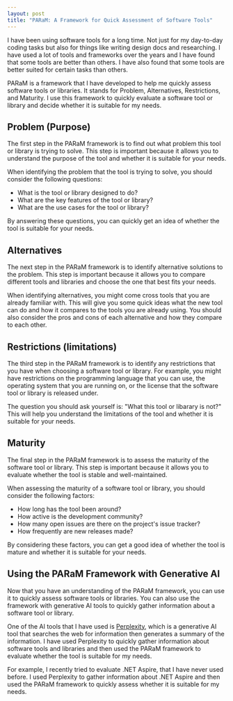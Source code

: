 ```yaml
---
layout: post
title: "PARaM: A Framework for Quick Assessment of Software Tools"
---
```


I have been using software tools for a long time. Not just for my day-to-day coding tasks but also for things like writing design docs and researching. I have used a lot of tools and frameworks over the years and I have found that some tools are better than others. I have also found that some tools are better suited for certain tasks than others.

PARaM is a framework that I have developed to help me quickly assess software tools or libraries. It stands for Problem, Alternatives, Restrictions, and Maturity. I use this framework to quickly evaluate a software tool or library and decide whether it is suitable for my needs.

## Problem (Purpose)

The first step in the PARaM framework is to find out what problem this tool or library is trying to solve. This step is important because it allows you to understand the purpose of the tool and whether it is suitable for your needs.

When identifying the problem that the tool is trying to solve, you should consider the following questions:

- What is the tool or library designed to do?
- What are the key features of the tool or library?
- What are the use cases for the tool or library?

By answering these questions, you can quickly get an idea of whether the tool is suitable for your needs.

## Alternatives

The next step in the PARaM framework is to identify alternative solutions to the problem. This step is important because it allows you to compare different tools and libraries and choose the one that best fits your needs.

When identifying alternatives, you might come cross tools that you are already familiar with. This will give you some quick ideas what the new tool can do and how it compares to the tools you are already using. You should also consider the pros and cons of each alternative and how they compare to each other.

## Restrictions (limitations)

The third step in the PARaM framework is to identify any restrictions that you have when choosing a software tool or library. For example, you might have restrictions on the programming language that you can use, the operating system that you are running on, or the license that the software tool or library is released under.

The question you should ask yourself is: "What this tool or libarary is not?" This will help you understand the limitations of the tool and whether it is suitable for your needs.

## Maturity

The final step in the PARaM framework is to assess the maturity of the software tool or library. This step is important because it allows you to evaluate whether the tool is stable and well-maintained.

When assessing the maturity of a software tool or library, you should consider the following factors:

- How long has the tool been around?
- How active is the development community?
- How many open issues are there on the project's issue tracker?
- How frequently are new releases made?

By considering these factors, you can get a good idea of whether the tool is mature and whether it is suitable for your needs.

## Using the PARaM Framework with Generative AI

Now that you have an understanding of the PARaM framework, you can use it to quickly assess software tools or libraries. You can also use the framework with generative AI tools to quickly gather information about a software tool or library.

One of the AI tools that I have used is [Perplexity](https://www.perplexity.ai/), which is a generative AI tool that searches the web for information then generates a summary of the information. I have used Perplexity to quickly gather information about software tools and libraries and then used the PARaM framework to evaluate whether the tool is suitable for my needs.

For example, I recently tried to evaluate .NET Aspire, that I have never used before. I used Perplexity to gather information about .NET Aspire and then used the PARaM framework to quickly assess whether it is suitable for my needs.

